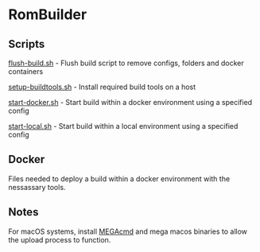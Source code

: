 # RomBuilder

## Scripts

[flush-build.sh](scripts/flush-build.sh) - Flush build script to remove configs, folders and docker containers

[setup-buildtools.sh](scripts/setup-buildtools.sh) - Install required build tools on a host

[start-docker.sh](scripts/start-docker.sh) - Start build within a docker environment using a specified config

[start-local.sh](scripts/start-local.sh) - Start build within a local environment using a specified config

## Docker

Files needed to deploy a build within a docker environment with the nessassary tools.

## Notes

For macOS systems, install [MEGAcmd](https://github.com/meganz/MEGAcmd) and mega macos binaries to allow the upload process to function.

